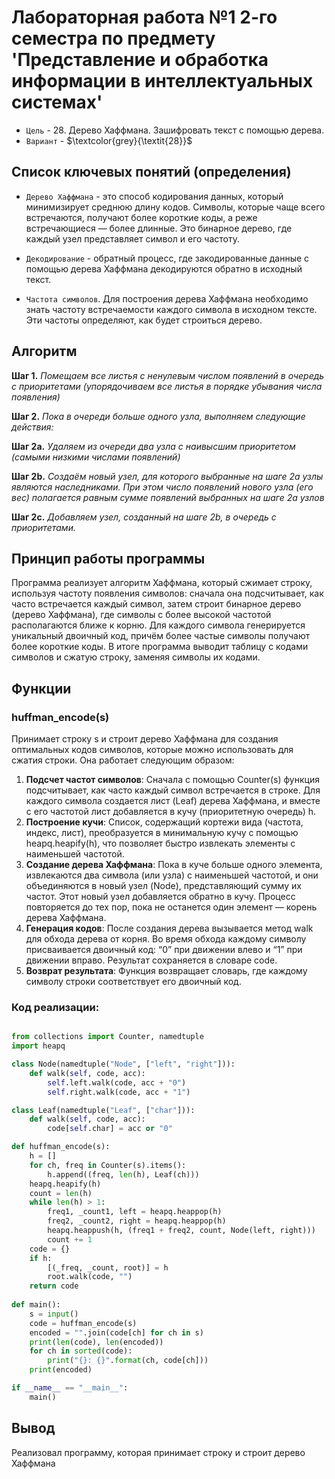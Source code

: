 # Лабораторная работа №1 2-го семестра по предмету 'Представление и обработка информации в интеллектуальных системах'

- `Цель` - 28. Дерево Хаффмана. Зашифровать текст с помощью дерева.
- `Вариант` - $\textcolor{grey}{\textit{28}}$

## Список ключевых понятий (определения)

- `Дерево Хаффмана` -  это способ кодирования данных, который минимизирует среднюю длину кодов. Символы, которые чаще всего встречаются, получают более короткие коды, а реже встречающиеся — более длинные. Это бинарное дерево, где каждый узел представляет символ и его частоту.

- `Декодирование` - обратный процесс, где закодированные данные с помощью дерева Хаффмана декодируются обратно в исходный текст.
- `Частота символов`. Для построения дерева Хаффмана необходимо знать частоту встречаемости каждого символа в исходном тексте. Эти частоты определяют, как будет строиться дерево.

## Алгоритм

**Шаг 1.** *Помещаем все листья с ненулевым числом появлений в очередь с приоритетами (упорядочиваем все листья в порядке убывания числа появления)*

**Шаг 2.** *Пока в очереди больше одного узла, выполняем следующие действия:*

**Шаг 2a.** *Удаляем из очереди два узла с наивысшим приоритетом (самыми низкими числами появлений)*

**Шаг 2b.** *Создаём новый узел, для которого выбранные на шаге 2a узлы являются наследниками. При этом число появлений нового узла (его вес) полагается равным сумме появлений выбранных на шаге 2a узлов*

**Шаг 2c.** *Добавляем узел, созданный на шаге 2b, в очередь с приоритетами.*

## Принцип работы программы

Программа реализует алгоритм Хаффмана, который сжимает строку, используя частоту появления символов: сначала она подсчитывает, как часто встречается каждый символ, затем строит бинарное дерево (дерево Хаффмана), где символы с более высокой частотой располагаются ближе к корню. Для каждого символа генерируется уникальный двоичный код, причём более частые символы получают более короткие коды. В итоге программа выводит таблицу с кодами символов и сжатую строку, заменяя символы их кодами.

## Функции

### huffman_encode(s)

Принимает строку s и строит дерево Хаффмана для создания оптимальных кодов символов, которые можно использовать для сжатия строки. Она работает следующим образом:

1.	**Подсчет частот символов**: Сначала с помощью Counter(s) функция подсчитывает, как часто каждый символ встречается в строке. Для каждого символа создается лист (Leaf) дерева Хаффмана, и вместе с его частотой лист добавляется в кучу (приоритетную очередь) h.
2.	**Построение кучи**: Список, содержащий кортежи вида (частота, индекс, лист), преобразуется в минимальную кучу с помощью heapq.heapify(h), что позволяет быстро извлекать элементы с наименьшей частотой.
3.	**Создание дерева Хаффмана**: Пока в куче больше одного элемента, извлекаются два символа (или узла) с наименьшей частотой, и они объединяются в новый узел (Node), представляющий сумму их частот. Этот новый узел добавляется обратно в кучу. Процесс повторяется до тех пор, пока не останется один элемент — корень дерева Хаффмана.
4.	**Генерация кодов**: После создания дерева вызывается метод walk для обхода дерева от корня. Во время обхода каждому символу присваивается двоичный код: “0” при движении влево и “1” при движении вправо. Результат сохраняется в словаре code.
5.	**Возврат результата**: Функция возвращает словарь, где каждому символу строки соответствует его двоичный код.


### Код реализации:

```py

from collections import Counter, namedtuple
import heapq

class Node(namedtuple("Node", ["left", "right"])):
    def walk(self, code, acc):
        self.left.walk(code, acc + "0")
        self.right.walk(code, acc + "1")

class Leaf(namedtuple("Leaf", ["char"])):
    def walk(self, code, acc):
        code[self.char] = acc or "0"

def huffman_encode(s):
    h = []
    for ch, freq in Counter(s).items():
        h.append((freq, len(h), Leaf(ch)))
    heapq.heapify(h)
    count = len(h)
    while len(h) > 1:
        freq1, _count1, left = heapq.heappop(h)
        freq2, _count2, right = heapq.heappop(h)
        heapq.heappush(h, (freq1 + freq2, count, Node(left, right)))
        count += 1
    code = {}
    if h:
        [(_freq, _count, root)] = h
        root.walk(code, "")
    return code
 
def main():
    s = input()
    code = huffman_encode(s)
    encoded = "".join(code[ch] for ch in s)
    print(len(code), len(encoded))
    for ch in sorted(code):
        print("{}: {}".format(ch, code[ch]))
    print(encoded)

if __name__ == "__main__":
    main()
```

## Вывод

Реализовал программу, которая принимает строку и строит дерево Хаффмана
